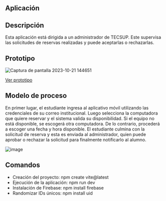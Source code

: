 ## Aplicación

## Descripción
Esta aplicación está dirigida a un administrador de TECSUP. Este supervisa las solicitudes de reservas realizadas y puede aceptarlas o rechazarlas.

## Prototipo

![Captura de pantalla 2023-10-21 144651](https://github.com/dannycastilloo/Smart-Reserve/assets/76531494/0fedc12d-e0da-4e3d-ac55-1bd8228221e3)

<p> <a href="[https://www.figma.com/file/o6Cccoq6zlNVERT8Cr5ESl/Prototipo-tesis?type=design&node-id=0%3A1&mode=design&t=wn4RK75JOQ6VHzLg-1](https://www.figma.com/file/o6Cccoq6zlNVERT8Cr5ESl/Prototipo-tesis?type=design&node-id=68-3&mode=design&t=kOFhHUOeuloKdTtw-0)">Ver prototipo</a> </p>

## Modelo de proceso
En primer lugar, el estudiante ingresa al aplicativo móvil utilizando las credenciales de su correo institucional. Luego selecciona la computadora que quiere reservar y el sistema valida su disponibilidad. Si el equipo no está disponible, se escogerá otra computadora. De lo contrario, procederá a escoger una fecha y hora disponible. El estudiante culmina con la solicitud de reserva y esta es enviada al administrador, quien puede aprobar o rechazar la solicitud para finalmente notificarlo al alumno.

![image](https://github.com/dannycastilloo/Smart-Reserve/assets/76531494/27315beb-6fea-495b-b0b4-0abe46f23042)


## Comandos
- Creación del proyecto: npm create vite@latest
- Ejecución de la aplicación: npm run dev
- Instalación de Firebase: npm install firebase
- Randomizar IDs únicos: npm install uid
